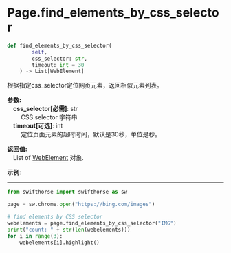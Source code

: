 
# Page.find_elements_by_css_selector
```python
def find_elements_by_css_selector(
        self,
        css_selector: str,
        timeout: int = 30
    ) -> List[WebElement]
```  

根据指定css_selector定位网页元素，返回相似元素列表。

**参数:**  
    &emsp;**css_selector[必需]**: str     
        &emsp;&emsp; CSS selector 字符串  
    &emsp;**timeout[可选]**: int  
        &emsp;&emsp; 定位页面元素的超时时间，默认是30秒，单位是秒。   

**返回值:**  
    &emsp;List of [WebElement](./webelement/webelement.md) 对象.

**示例:**
***
```python
from swifthorse import swifthorse as sw

page = sw.chrome.open("https://bing.com/images")

# find elements by CSS selector
webelements = page.find_elements_by_css_selector("IMG")
print("count: " + str(len(webelements)))
for i in range(3):
    webelements[i].highlight()

```